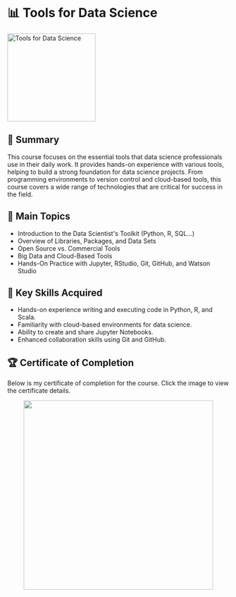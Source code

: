 # 📊 Tools for Data Science

<img src="https://github.com/user-attachments/assets/0e88d459-0445-4b40-a296-96e64969f3e2" alt="Tools for Data Science" width="200">



## 📄 Summary
This course focuses on the essential tools that data science professionals use in their daily work. It provides hands-on experience with various tools, helping to build a strong foundation for data science projects. From programming environments to version control and cloud-based tools, this course covers a wide range of technologies that are critical for success in the field.

## 📑 Main Topics
- Introduction to the Data Scientist's Toolkit (Python, R, SQL...)
- Overview of Libraries, Packages, and Data Sets
- Open Source vs. Commercial Tools
- Big Data and Cloud-Based Tools
- Hands-On Practice with Jupyter, RStudio, Git, GitHub, and Watson Studio

## 🔑 Key Skills Acquired
- Hands-on experience writing and executing code in Python, R, and Scala.
- Familiarity with cloud-based environments for data science.
- Ability to create and share Jupyter Notebooks.
- Enhanced collaboration skills using Git and GitHub.

## 🏆 Certificate of Completion
Below is my certificate of completion for the course. Click the image to view the certificate details.

<p align="middle">
  <a href="https://coursera.org/share/your_certificate_link"><img src="https://user-images.githubusercontent.com/84391594/152703941-8c1b3e93-7358-4274-8c7d-b152d3132814.png" height="430"></a>
</p>
